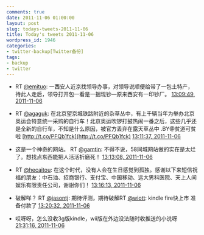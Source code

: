 ```yaml
---
comments: true
date: 2011-11-06 01:00:00
layout: post
slug: todays-tweets-2011-11-06
title: Today's tweets 2011-11-06
wordpress_id: 1946
categories:
- twitter-backup[Twitter备份]
tags:
- backup
- twitter
---
```





  * RT [@emituo](http://twitter.com/emituo): 一西安人近京找领导办事，对领导说顺便给带了一包土特产，待此人走后，领导打开包一看是一捆现钞—原来西安有一印钞厂。 [13:09:49, 2011-11-06](http://twitter.com/gfrog/statuses/133048416765886466)





  * RT [@agaguk](http://twitter.com/agaguk): 在北京望京城铁路附近的杂草丛中，有上千辆当年为举办北京奥运会特意统一采购的自行车！北京奥运吹锣打鼓热闹一番之后，这些几乎还是全新的自行车，不知是什么原因，被官方丢弃在露天草丛中 .BY@贫道可贫啦 [http://t.co/PFQb1fck](http://t.co/PFQb1fck) [13:11:37, 2011-11-06](http://twitter.com/gfrog/statuses/133048869918478336)





  * 这是一个神奇的网站。 RT [@gamtin](http://twitter.com/gamtin): 不得不说，58同城网站做的实在是太烂了。想找点东西能把人活活折磨死！ [13:13:08, 2011-11-06](http://twitter.com/gfrog/statuses/133049251717591040)





  * RT [@hecaitou](http://twitter.com/hecaitou): 在这个时代，没有人会在生日感觉到孤独。感谢以下来短信祝福的朋友：中石油、招商银行、支付宝、中国移动、远大男科医院、天上人间娱乐有限责任公司，谢谢你们！ [13:16:13, 2011-11-06](http://twitter.com/gfrog/statuses/133050028775325696)





  * 破解咩？ RT [@jasontj](http://twitter.com/jasontj): 期待评测，期待破解RT [@wiott](http://twitter.com/wiott): kindle fire快上市 准备付款了 [13:20:32, 2011-11-06](http://twitter.com/gfrog/statuses/133051115423023104)





  * 哎呀呀，怎么没收3g版kindle，wii版在外边没法随时收推送的小说呀 [21:31:16, 2011-11-06](http://twitter.com/gfrog/statuses/133174610232483842)




